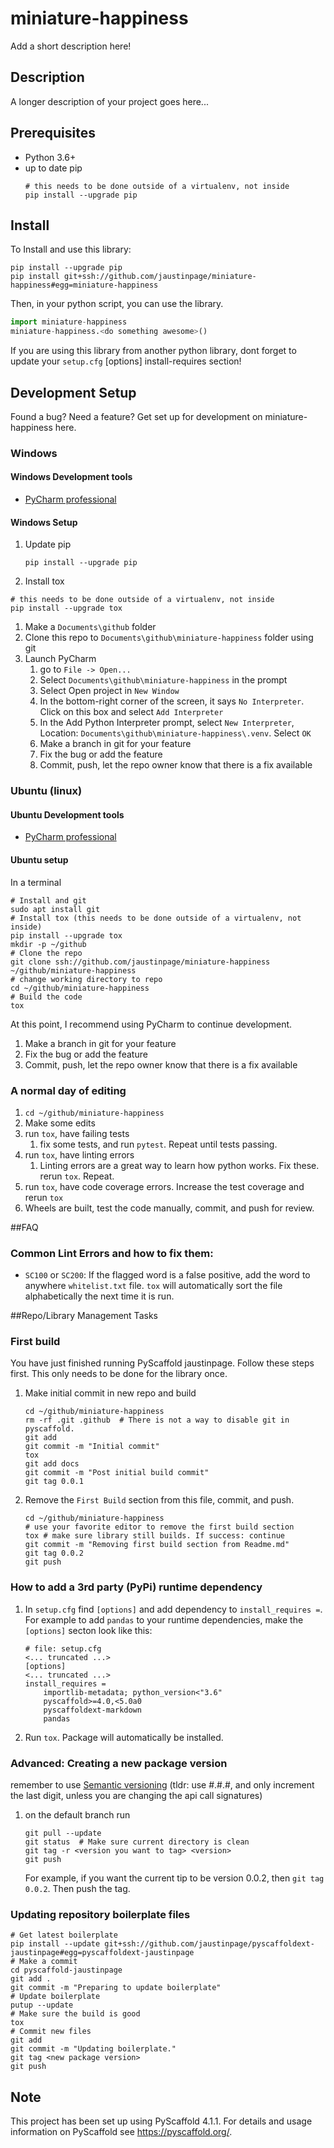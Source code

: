 # miniature-happiness

Add a short description here!

## Description

A longer description of your project goes here...

## Prerequisites

- Python 3.6+
- up to date pip
  ```shell
  # this needs to be done outside of a virtualenv, not inside
  pip install --upgrade pip
  ```

## Install

To Install and use this library:

```shell
pip install --upgrade pip
pip install git+ssh://github.com/jaustinpage/miniature-happiness#egg=miniature-happiness
```

Then, in your python script, you can use the library.

```python
import miniature-happiness
miniature-happiness.<do something awesome>()
```

If you are using this library from another python library, dont forget to update your
`setup.cfg` \[options\] install-requires section!

## Development Setup

Found a bug? Need a feature? Get set up for development on miniature-happiness here.

### Windows

#### Windows Development tools

- [PyCharm professional](https://www.jetbrains.com/pycharm/)

#### Windows Setup

1. Update pip
   ```shell
   pip install --upgrade pip
   ```
1. Install tox

```shell
# this needs to be done outside of a virtualenv, not inside
pip install --upgrade tox
```

1. Make a `Documents\github` folder
1. Clone this repo to `Documents\github\miniature-happiness` folder using git
1. Launch PyCharm
   1. go to `File -> Open...`
   1. Select `Documents\github\miniature-happiness` in the prompt
   1. Select Open project in `New Window`
   1. In the bottom-right corner of the screen, it says `No Interpreter`. Click on this
      box and select `Add Interpreter`
   1. In the Add Python Interpreter prompt, select `New Interpreter`, Location:
      `Documents\github\miniature-happiness\.venv`. Select `OK`
   1. Make a branch in git for your feature
   1. Fix the bug or add the feature
   1. Commit, push, let the repo owner know that there is a fix available

### Ubuntu (linux)

#### Ubuntu Development tools

- [PyCharm professional](https://www.jetbrains.com/pycharm/)

#### Ubuntu setup

In a terminal

```shell
# Install and git
sudo apt install git
# Install tox (this needs to be done outside of a virtualenv, not inside)
pip install --upgrade tox
mkdir -p ~/github
# Clone the repo
git clone ssh://github.com/jaustinpage/miniature-happiness ~/github/miniature-happiness
# change working directory to repo
cd ~/github/miniature-happiness
# Build the code
tox
```

At this point, I recommend using PyCharm to continue development.

1. Make a branch in git for your feature
1. Fix the bug or add the feature
1. Commit, push, let the repo owner know that there is a fix available

### A normal day of editing

1. `cd ~/github/miniature-happiness`
1. Make some edits
1. run `tox`, have failing tests
   1. fix some tests, and run `pytest`. Repeat until tests passing.
1. run `tox`, have linting errors
   1. Linting errors are a great way to learn how python works. Fix these. rerun `tox`.
      Repeat.
1. run `tox`, have code coverage errors. Increase the test coverage and rerun `tox`
1. Wheels are built, test the code manually, commit, and push for review.

##FAQ

### Common Lint Errors and how to fix them:

- `SC100` or `SC200`: If the flagged word is a false positive, add the word to anywhere
  `whitelist.txt` file. `tox` will automatically sort the file alphabetically the next
  time it is run.

##Repo/Library Management Tasks

### First build

You have just finished running PyScaffold jaustinpage. Follow these steps first. This
only needs to be done for the library once.

1. Make initial commit in new repo and build
   ```shell
   cd ~/github/miniature-happiness
   rm -rf .git .github  # There is not a way to disable git in pyscaffold.
   git add
   git commit -m "Initial commit"
   tox
   git add docs
   git commit -m "Post initial build commit"
   git tag 0.0.1
   ```
1. Remove the `First Build` section from this file, commit, and push.
   ```shell
   cd ~/github/miniature-happiness
   # use your favorite editor to remove the first build section
   tox # make sure library still builds. If success: continue
   git commit -m "Removing first build section from Readme.md"
   git tag 0.0.2
   git push
   ```

### How to add a 3rd party (PyPi) runtime dependency

1. In `setup.cfg` find `[options]` and add dependency to `install_requires =`. For
   example to add `pandas` to your runtime dependencies, make the `[options]` secton
   look like this:
   ```shell
   # file: setup.cfg
   <... truncated ...>
   [options]
   <... truncated ...>
   install_requires =
       importlib-metadata; python_version<"3.6"
       pyscaffold>=4.0,<5.0a0
       pyscaffoldext-markdown
       pandas
   ```
1. Run `tox`. Package will automatically be installed.

### Advanced: Creating a new package version

remember to use [Semantic versioning](https://www.python.org/dev/peps/pep-0440/) (tldr:
use #.#.#, and only increment the last digit, unless you are changing the api call
signatures)

1. on the default branch run

   ```shell
   git pull --update
   git status  # Make sure current directory is clean
   git tag -r <version you want to tag> <version>
   git push
   ```

   For example, if you want the current tip to be version 0.0.2, then `git tag 0.0.2`.
   Then push the tag.

### Updating repository boilerplate files

```shell
# Get latest boilerplate
pip install --update git+ssh://github.com/jaustinpage/pyscaffoldext-jaustinpage#egg=pyscaffoldext-jaustinpage
# Make a commit
cd pyscaffold-jaustinpage
git add .
git commit -m "Preparing to update boilerplate"
# Update boilerplate
putup --update
# Make sure the build is good
tox
# Commit new files
git add
git commit -m "Updating boilerplate."
git tag <new package version>
git push
```

<!-- pyscaffold-notes -->

## Note

This project has been set up using PyScaffold 4.1.1. For details and usage information
on PyScaffold see https://pyscaffold.org/.

```
```
